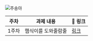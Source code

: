 ![주송아](https://user-images.githubusercontent.com/22493971/160273436-278cffbe-b841-4a61-bcd0-d3139516b8c2.png)

|주차|과제 내용|🔗 링크|
|------|---|---|
|1주차|햄식이를 도와줄람줄|[링크](https://github.com/THE-SOPT-WEB/jooSongAh/pull/1)|


